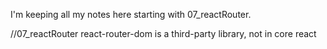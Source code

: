 I'm keeping all my notes here starting with 07_reactRouter.

//07_reactRouter
react-router-dom is a third-party library, not in core react


